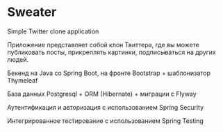 # Sweater
Simple Twitter clone application

Приложение представляет собой клон Твиттера, где вы можете публиковать посты, прикреплять картинки, подписываться на других людей.

Бекенд на Java со Spring Boot, на фронте Bootstrap + шаблонизатор Thymeleaf

База данных Postgresql + ORM (Hibernate) + миграции с Flyway

Аутентификация и авторизация с использованием Spring Security

Интегрированное тестирование с использованием Spring Testing

